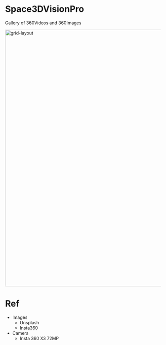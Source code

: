 # Space3DVisionPro

Gallery of 360Videos and 360Images

<img width="832" alt="grid-layout" src="https://github.com/user-attachments/assets/ec6d49a9-23bd-498d-90ec-521fc9abf53a" />

# Ref

- Images
  - Unsplash
  - Insta360
- Camera
  - Insta 360 X3 72MP
